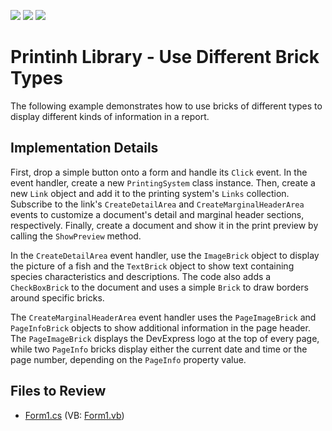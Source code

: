 <!-- default badges list -->
![](https://img.shields.io/endpoint?url=https://codecentral.devexpress.com/api/v1/VersionRange/128597700/13.1.4%2B)
[![](https://img.shields.io/badge/Open_in_DevExpress_Support_Center-FF7200?style=flat-square&logo=DevExpress&logoColor=white)](https://supportcenter.devexpress.com/ticket/details/T335238)
[![](https://img.shields.io/badge/📖_How_to_use_DevExpress_Examples-e9f6fc?style=flat-square)](https://docs.devexpress.com/GeneralInformation/403183)
<!-- default badges end -->

# Printinh Library - Use Different Brick Types

The following example demonstrates how to use bricks of different types to display different kinds of information in a report.

## Implementation Details

First, drop a simple button onto a form and handle its `Click` event. In the event handler, create a new `PrintingSystem` class instance. Then, create a new `Link` object and add it to the printing system's `Links` collection. Subscribe to the link's `CreateDetailArea` and `CreateMarginalHeaderArea` events to customize a document's detail and marginal header sections, respectively. Finally, create a document and show it in the print preview by calling the `ShowPreview` method.

In the `CreateDetailArea` event handler, use the `ImageBrick` object to display the picture of a fish and the `TextBrick` object to show text containing species characteristics and descriptions. The code also adds a `CheckBoxBrick` to the document and uses a simple `Brick` to draw borders around specific bricks.

The `CreateMarginalHeaderArea` event handler uses the `PageImageBrick` and `PageInfoBrick` objects to show additional information in the page header. The `PageImageBrick` displays the DevExpress logo at the top of every page, while two `PageInfo` bricks display either the current date and time or the page number, depending on the `PageInfo` property value.

## Files to Review

* [Form1.cs](./CS/DifferentBrickTypes/Form1.cs) (VB: [Form1.vb](./VB/DifferentBrickTypes/Form1.vb))



